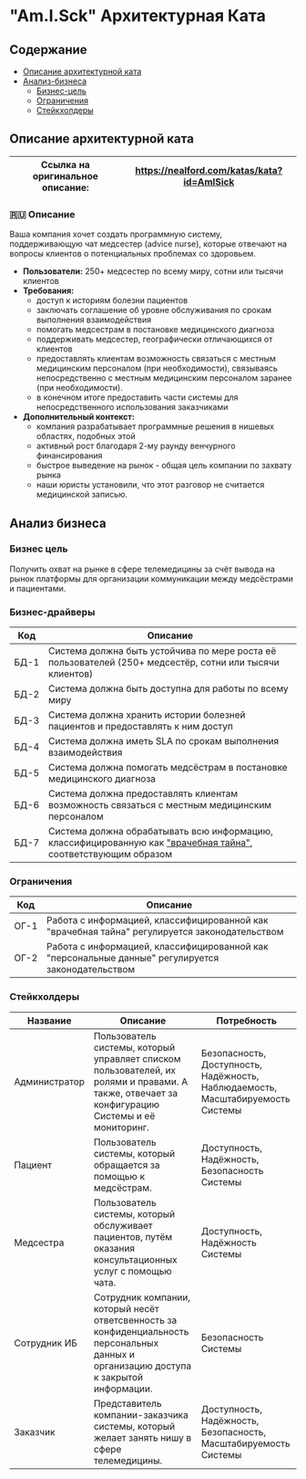 # "Am.I.Sck" Архитектурная Ката

## Содержание
- [Описание архитектурной ката](#описание-архитектурной-ката)
- [Анализ-бизнеса](#анализ-бизнеса)
  - [Бизнес-цель](#бизнес-цель)
  - [Ограничения](#ограничения)
  - [Стейкхолдеры](#стейкхолдеры)

## Описание архитектурной ката

| Ссылка на оригинальное описание: | https://nealford.com/katas/kata?id=AmISick |
| ---- | ---- |

### 🇷🇺 Описание

Ваша компания хочет создать программную систему, поддерживающую чат медсестер (advice nurse), которые отвечают на вопросы клиентов о потенциальных проблемах со здоровьем.

* **Пользователи:** 250+ медсестер по всему миру, сотни или тысячи клиентов
* **Требования:**
  * доступ к историям болезни пациентов
  * заключать соглашение об уровне обслуживания по срокам выполнения взаимодействия
  * помогать медсестрам в постановке медицинского диагноза
  * поддерживать медсестер, географически отличающихся от клиентов
  * предоставлять клиентам возможность связаться с местным медицинским персоналом (при необходимости), связываясь непосредственно с местным медицинским персоналом заранее (при необходимости).
  * в конечном итоге предоставить части системы для непосредственного использования заказчиками
* **Дополнительный контекст:**
  * компания разрабатывает программные решения в нишевых областях, подобных этой
  * активный рост благодаря 2-му раунду венчурного финансирования
  * быстрое выведение на рынок - общая цель компании по захвату рынка
  * наши юристы установили, что этот разговор не считается медицинской записью.
 
## Анализ бизнеса
### Бизнес цель
Получить охват на рынке в сфере телемедицины за счёт вывода на рынок платформы для организации коммуникации между медсёстрами и пациентами.

### Бизнес-драйверы
| Код  | Описание                                                                                                          |
|------|-------------------------------------------------------------------------------------------------------------------|
| БД-1 | Система должна быть устойчива по мере роста её пользователей (250+ медсестёр, сотни или тысячи клиентов)          |
| БД-2 | Система должна быть доступна для работы по всему миру                                                             |
| БД-3 | Система должна хранить истории болезней пациентов и предоставлять к ним доступ                                    |
| БД-4 | Система должна иметь SLA по срокам выполнения взаимодействия                                                      |
| БД-5 | Система должна помогать медсёстрам в постановке медицинского диагноза                                             |
| БД-6 | Система должна предоставлять клиентам возможность связаться с местным медицинским персоналом                      |
| БД-7 | Система должна обрабатывать всю информацию, классифицированную как ["врачебная тайна"](https://www.consultant.ru/document/cons_doc_LAW_121895/9f906d460f9454a8a0d290738d9fc2798c1e865a/), соответствующим образом |

### Ограничения

| Код | Описание |
| --- | -------- |
| ОГ-1 | Работа с информацией, классифицированной как "врачебная тайна" регулируется законодательством |
| ОГ-2 | Работа с информацией, классифицированной как "персональные данные" регулируется законодательством |

### Стейкхолдеры

| Название      | Описание                                                                                                                                       | Потребность                                                                    |
|---------------|------------------------------------------------------------------------------------------------------------------------------------------------|--------------------------------------------------------------------------------|
| Администратор | Пользователь системы, который управляет списком пользователей, их ролями и правами. А также, отвечает за конфигурацию Системы и её мониторинг. | Безопасность, Доступность, Надёжность, Наблюдаемость, Масштабируемость Системы |
| Пациент       | Пользователь системы, который обращается за помощью к медсёстрам.                                                                              | Доступность, Надёжность, Безопасность Системы                                  |
| Медсестра     | Пользователь системы, который обслуживает пациентов, путём оказания консультационных услуг с помощью чата.                                     | Доступность, Надёжность Системы                                                |
| Сотрудник ИБ  | Сотрудник компании, который несёт ответсвенность за конфиденциальность персональных данных и организацию доступа к закрытой информации.        | Безопасность Системы                                                           |
| Заказчик      | Представитель компании-заказчика системы, который желает занять нишу в сфере телемедицины.                                                     | Доступность, Надёжность, Безопасность, Масштабируемость Системы                |